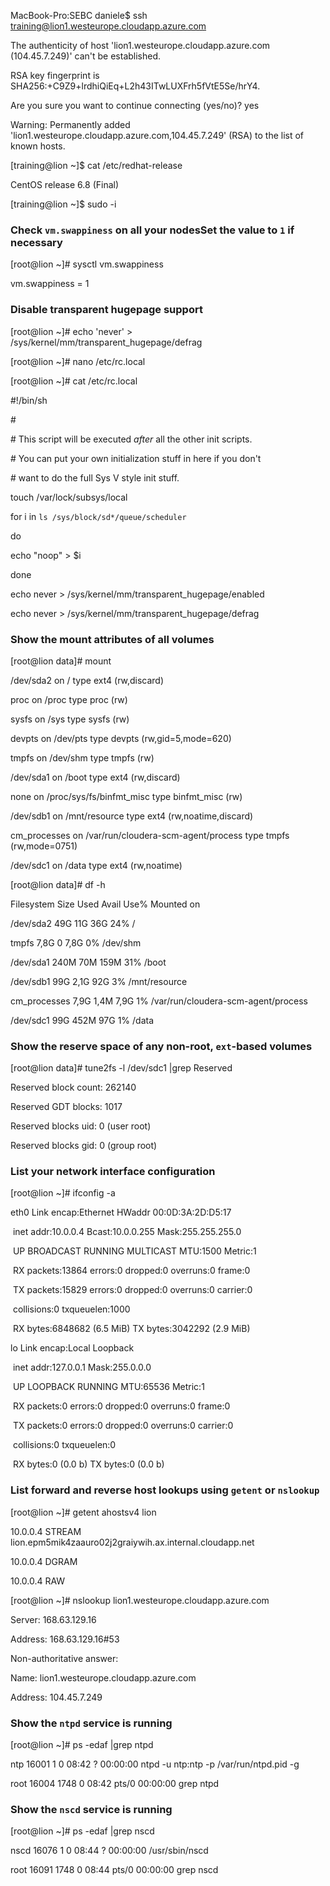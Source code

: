 MacBook-Pro:SEBC daniele$ ssh training@lion1.westeurope.cloudapp.azure.com

The authenticity of host 'lion1.westeurope.cloudapp.azure.com (104.45.7.249)' can't be established.

RSA key fingerprint is SHA256:+C9Z9+lrdhiQiEq+L2h43ITwLUXFrh5fVtE5Se/hrY4.

Are you sure you want to continue connecting (yes/no)? yes

Warning: Permanently added 'lion1.westeurope.cloudapp.azure.com,104.45.7.249' (RSA) to the list of known hosts.

[training@lion ~]$ cat /etc/redhat-release 

CentOS release 6.8 (Final)

[training@lion ~]$ sudo -i

### Check `vm.swappiness` on all your nodesSet the value to `1` if necessary

[root@lion ~]# sysctl vm.swappiness

vm.swappiness = 1

### Disable transparent hugepage support

[root@lion ~]# echo 'never' > /sys/kernel/mm/transparent_hugepage/defrag

[root@lion ~]# nano /etc/rc.local 

[root@lion ~]# cat /etc/rc.local 

\#!/bin/sh

\#

\# This script will be executed *after* all the other init scripts.

\# You can put your own initialization stuff in here if you don't

\# want to do the full Sys V style init stuff.



touch /var/lock/subsys/local

for i in `ls /sys/block/sd*/queue/scheduler`

do

echo "noop" > $i

done

echo never > /sys/kernel/mm/transparent_hugepage/enabled

echo never > /sys/kernel/mm/transparent_hugepage/defrag

### Show the mount attributes of all volumes

[root@lion data]# mount

/dev/sda2 on / type ext4 (rw,discard)

proc on /proc type proc (rw)

sysfs on /sys type sysfs (rw)

devpts on /dev/pts type devpts (rw,gid=5,mode=620)

tmpfs on /dev/shm type tmpfs (rw)

/dev/sda1 on /boot type ext4 (rw,discard)

none on /proc/sys/fs/binfmt_misc type binfmt_misc (rw)

/dev/sdb1 on /mnt/resource type ext4 (rw,noatime,discard)

cm_processes on /var/run/cloudera-scm-agent/process type tmpfs (rw,mode=0751)

/dev/sdc1 on /data type ext4 (rw,noatime)

[root@lion data]# df -h

Filesystem      Size  Used Avail Use% Mounted on

/dev/sda2        49G   11G   36G  24% /

tmpfs           7,8G     0  7,8G   0% /dev/shm

/dev/sda1       240M   70M  159M  31% /boot

/dev/sdb1        99G  2,1G   92G   3% /mnt/resource

cm_processes    7,9G  1,4M  7,9G   1% /var/run/cloudera-scm-agent/process

/dev/sdc1        99G  452M   97G   1% /data

### Show the reserve space of any non-root, `ext`-based volumes

[root@lion data]# tune2fs -l /dev/sdc1 |grep Reserved

Reserved block count:     262140

Reserved GDT blocks:      1017

Reserved blocks uid:      0 (user root)

Reserved blocks gid:      0 (group root)

### List your network interface configuration

[root@lion ~]# ifconfig -a

eth0      Link encap:Ethernet  HWaddr 00:0D:3A:2D:D5:17  

​          inet addr:10.0.0.4  Bcast:10.0.0.255  Mask:255.255.255.0

​          UP BROADCAST RUNNING MULTICAST  MTU:1500  Metric:1

​          RX packets:13864 errors:0 dropped:0 overruns:0 frame:0

​          TX packets:15829 errors:0 dropped:0 overruns:0 carrier:0

​          collisions:0 txqueuelen:1000 

​          RX bytes:6848682 (6.5 MiB)  TX bytes:3042292 (2.9 MiB)



lo        Link encap:Local Loopback  

​          inet addr:127.0.0.1  Mask:255.0.0.0

​          UP LOOPBACK RUNNING  MTU:65536  Metric:1

​          RX packets:0 errors:0 dropped:0 overruns:0 frame:0

​          TX packets:0 errors:0 dropped:0 overruns:0 carrier:0

​          collisions:0 txqueuelen:0 

​          RX bytes:0 (0.0 b)  TX bytes:0 (0.0 b)

### List forward and reverse host lookups using `getent` or `nslookup`

[root@lion ~]# getent ahostsv4 lion

10.0.0.4        STREAM lion.epm5mik4zaauro02j2graiywih.ax.internal.cloudapp.net

10.0.0.4        DGRAM  

10.0.0.4        RAW    

[root@lion ~]# nslookup lion1.westeurope.cloudapp.azure.com

Server:		168.63.129.16

Address:	168.63.129.16#53



Non-authoritative answer:

Name:	lion1.westeurope.cloudapp.azure.com

Address: 104.45.7.249

### Show the `ntpd` service is running

[root@lion ~]# ps -edaf |grep ntpd

ntp       16001      1  0 08:42 ?        00:00:00 ntpd -u ntp:ntp -p /var/run/ntpd.pid -g

root      16004   1748  0 08:42 pts/0    00:00:00 grep ntpd

### Show the `nscd` service is running

[root@lion ~]# ps -edaf |grep nscd

nscd      16076      1  0 08:44 ?        00:00:00 /usr/sbin/nscd

root      16091   1748  0 08:44 pts/0    00:00:00 grep nscd
